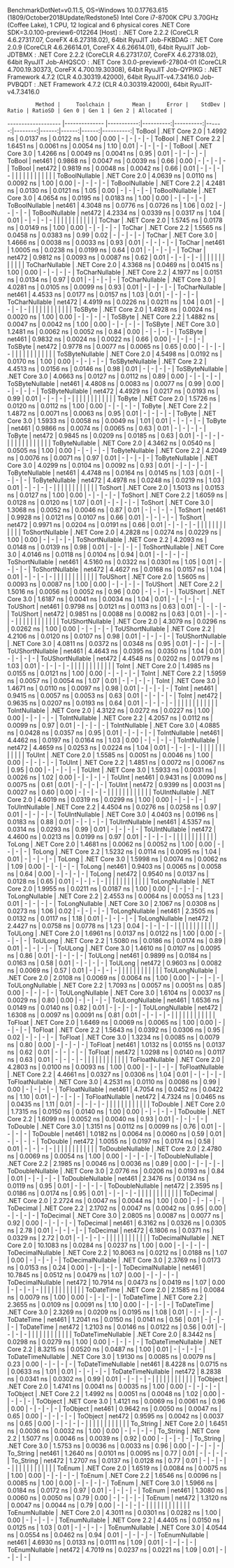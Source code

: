 
BenchmarkDotNet=v0.11.5, OS=Windows 10.0.17763.615 (1809/October2018Update/Redstone5)
Intel Core i7-8700K CPU 3.70GHz (Coffee Lake), 1 CPU, 12 logical and 6 physical cores
.NET Core SDK=3.0.100-preview6-012264
  [Host]     : .NET Core 2.2.2 (CoreCLR 4.6.27317.07, CoreFX 4.6.27318.02), 64bit RyuJIT
  Job-FKBDAG : .NET Core 2.0.9 (CoreCLR 4.6.26614.01, CoreFX 4.6.26614.01), 64bit RyuJIT
  Job-JDTBMX : .NET Core 2.2.2 (CoreCLR 4.6.27317.07, CoreFX 4.6.27318.02), 64bit RyuJIT
  Job-AHQSCO : .NET Core 3.0.0-preview6-27804-01 (CoreCLR 4.700.19.30373, CoreFX 4.700.19.30308), 64bit RyuJIT
  Job-QYPIKG : .NET Framework 4.7.2 (CLR 4.0.30319.42000), 64bit RyuJIT-v4.7.3416.0
  Job-PVBQDT : .NET Framework 4.7.2 (CLR 4.0.30319.42000), 64bit RyuJIT-v4.7.3416.0


             Method |     Toolchain |       Mean |     Error |    StdDev | Ratio | RatioSD | Gen 0 | Gen 1 | Gen 2 | Allocated |
------------------- |-------------- |-----------:|----------:|----------:|------:|--------:|------:|------:|------:|----------:|
             ToBool | .NET Core 2.0 |  1.4992 ns | 0.0137 ns | 0.0122 ns |  1.00 |    0.00 |     - |     - |     - |         - |
             ToBool | .NET Core 2.2 |  1.6451 ns | 0.0061 ns | 0.0054 ns |  1.10 |    0.01 |     - |     - |     - |         - |
             ToBool | .NET Core 3.0 |  1.4266 ns | 0.0049 ns | 0.0041 ns |  0.95 |    0.01 |     - |     - |     - |         - |
             ToBool |        net461 |  0.9868 ns | 0.0047 ns | 0.0039 ns |  0.66 |    0.00 |     - |     - |     - |         - |
             ToBool |        net472 |  0.9819 ns | 0.0048 ns | 0.0042 ns |  0.66 |    0.01 |     - |     - |     - |         - |
                    |               |            |           |           |       |         |       |       |       |           |
     ToBoolNullable | .NET Core 2.0 |  4.0639 ns | 0.0110 ns | 0.0092 ns |  1.00 |    0.00 |     - |     - |     - |         - |
     ToBoolNullable | .NET Core 2.2 |  4.2481 ns | 0.0130 ns | 0.0121 ns |  1.05 |    0.00 |     - |     - |     - |         - |
     ToBoolNullable | .NET Core 3.0 |  4.0654 ns | 0.0195 ns | 0.0183 ns |  1.00 |    0.00 |     - |     - |     - |         - |
     ToBoolNullable |        net461 |  4.3048 ns | 0.0776 ns | 0.0726 ns |  1.06 |    0.02 |     - |     - |     - |         - |
     ToBoolNullable |        net472 |  4.2334 ns | 0.0339 ns | 0.0317 ns |  1.04 |    0.01 |     - |     - |     - |         - |
                    |               |            |           |           |       |         |       |       |       |           |
             ToChar | .NET Core 2.0 |  1.5745 ns | 0.0178 ns | 0.0149 ns |  1.00 |    0.00 |     - |     - |     - |         - |
             ToChar | .NET Core 2.2 |  1.5565 ns | 0.0458 ns | 0.0383 ns |  0.99 |    0.02 |     - |     - |     - |         - |
             ToChar | .NET Core 3.0 |  1.4666 ns | 0.0038 ns | 0.0033 ns |  0.93 |    0.01 |     - |     - |     - |         - |
             ToChar |        net461 |  1.0005 ns | 0.0238 ns | 0.0199 ns |  0.64 |    0.01 |     - |     - |     - |         - |
             ToChar |        net472 |  0.9812 ns | 0.0093 ns | 0.0087 ns |  0.62 |    0.01 |     - |     - |     - |         - |
                    |               |            |           |           |       |         |       |       |       |           |
     ToCharNullable | .NET Core 2.0 |  4.3368 ns | 0.0469 ns | 0.0415 ns |  1.00 |    0.00 |     - |     - |     - |         - |
     ToCharNullable | .NET Core 2.2 |  4.1977 ns | 0.0151 ns | 0.0134 ns |  0.97 |    0.01 |     - |     - |     - |         - |
     ToCharNullable | .NET Core 3.0 |  4.0281 ns | 0.0105 ns | 0.0099 ns |  0.93 |    0.01 |     - |     - |     - |         - |
     ToCharNullable |        net461 |  4.4533 ns | 0.0177 ns | 0.0157 ns |  1.03 |    0.01 |     - |     - |     - |         - |
     ToCharNullable |        net472 |  4.4919 ns | 0.0226 ns | 0.0211 ns |  1.04 |    0.01 |     - |     - |     - |         - |
                    |               |            |           |           |       |         |       |       |       |           |
            ToSByte | .NET Core 2.0 |  1.4928 ns | 0.0024 ns | 0.0020 ns |  1.00 |    0.00 |     - |     - |     - |         - |
            ToSByte | .NET Core 2.2 |  1.4882 ns | 0.0047 ns | 0.0042 ns |  1.00 |    0.00 |     - |     - |     - |         - |
            ToSByte | .NET Core 3.0 |  1.2481 ns | 0.0062 ns | 0.0052 ns |  0.84 |    0.00 |     - |     - |     - |         - |
            ToSByte |        net461 |  0.9832 ns | 0.0024 ns | 0.0022 ns |  0.66 |    0.00 |     - |     - |     - |         - |
            ToSByte |        net472 |  0.9778 ns | 0.0077 ns | 0.0065 ns |  0.65 |    0.00 |     - |     - |     - |         - |
                    |               |            |           |           |       |         |       |       |       |           |
    ToSByteNullable | .NET Core 2.0 |  4.5498 ns | 0.0192 ns | 0.0170 ns |  1.00 |    0.00 |     - |     - |     - |         - |
    ToSByteNullable | .NET Core 2.2 |  4.4513 ns | 0.0156 ns | 0.0146 ns |  0.98 |    0.01 |     - |     - |     - |         - |
    ToSByteNullable | .NET Core 3.0 |  4.0663 ns | 0.0127 ns | 0.0112 ns |  0.89 |    0.00 |     - |     - |     - |         - |
    ToSByteNullable |        net461 |  4.4808 ns | 0.0083 ns | 0.0077 ns |  0.99 |    0.00 |     - |     - |     - |         - |
    ToSByteNullable |        net472 |  4.4929 ns | 0.0217 ns | 0.0193 ns |  0.99 |    0.01 |     - |     - |     - |         - |
                    |               |            |           |           |       |         |       |       |       |           |
             ToByte | .NET Core 2.0 |  1.5726 ns | 0.0120 ns | 0.0112 ns |  1.00 |    0.00 |     - |     - |     - |         - |
             ToByte | .NET Core 2.2 |  1.4872 ns | 0.0071 ns | 0.0063 ns |  0.95 |    0.01 |     - |     - |     - |         - |
             ToByte | .NET Core 3.0 |  1.5933 ns | 0.0058 ns | 0.0049 ns |  1.01 |    0.01 |     - |     - |     - |         - |
             ToByte |        net461 |  0.9866 ns | 0.0074 ns | 0.0065 ns |  0.63 |    0.01 |     - |     - |     - |         - |
             ToByte |        net472 |  0.9845 ns | 0.0209 ns | 0.0185 ns |  0.63 |    0.01 |     - |     - |     - |         - |
                    |               |            |           |           |       |         |       |       |       |           |
     ToByteNullable | .NET Core 2.0 |  4.3462 ns | 0.0540 ns | 0.0505 ns |  1.00 |    0.00 |     - |     - |     - |         - |
     ToByteNullable | .NET Core 2.2 |  4.2049 ns | 0.0076 ns | 0.0071 ns |  0.97 |    0.01 |     - |     - |     - |         - |
     ToByteNullable | .NET Core 3.0 |  4.0299 ns | 0.0104 ns | 0.0092 ns |  0.93 |    0.01 |     - |     - |     - |         - |
     ToByteNullable |        net461 |  4.4748 ns | 0.0164 ns | 0.0145 ns |  1.03 |    0.01 |     - |     - |     - |         - |
     ToByteNullable |        net472 |  4.4978 ns | 0.0248 ns | 0.0219 ns |  1.03 |    0.01 |     - |     - |     - |         - |
                    |               |            |           |           |       |         |       |       |       |           |
            ToShort | .NET Core 2.0 |  1.5013 ns | 0.0153 ns | 0.0127 ns |  1.00 |    0.00 |     - |     - |     - |         - |
            ToShort | .NET Core 2.2 |  1.6059 ns | 0.0128 ns | 0.0120 ns |  1.07 |    0.01 |     - |     - |     - |         - |
            ToShort | .NET Core 3.0 |  1.3068 ns | 0.0052 ns | 0.0046 ns |  0.87 |    0.01 |     - |     - |     - |         - |
            ToShort |        net461 |  0.9928 ns | 0.0121 ns | 0.0107 ns |  0.66 |    0.01 |     - |     - |     - |         - |
            ToShort |        net472 |  0.9971 ns | 0.0204 ns | 0.0191 ns |  0.66 |    0.01 |     - |     - |     - |         - |
                    |               |            |           |           |       |         |       |       |       |           |
    ToShortNullable | .NET Core 2.0 |  4.2828 ns | 0.0274 ns | 0.0229 ns |  1.00 |    0.00 |     - |     - |     - |         - |
    ToShortNullable | .NET Core 2.2 |  4.2093 ns | 0.0148 ns | 0.0139 ns |  0.98 |    0.01 |     - |     - |     - |         - |
    ToShortNullable | .NET Core 3.0 |  4.0146 ns | 0.0118 ns | 0.0104 ns |  0.94 |    0.01 |     - |     - |     - |         - |
    ToShortNullable |        net461 |  4.5160 ns | 0.0322 ns | 0.0301 ns |  1.05 |    0.01 |     - |     - |     - |         - |
    ToShortNullable |        net472 |  4.4627 ns | 0.0168 ns | 0.0157 ns |  1.04 |    0.01 |     - |     - |     - |         - |
                    |               |            |           |           |       |         |       |       |       |           |
           ToUShort | .NET Core 2.0 |  1.5605 ns | 0.0093 ns | 0.0087 ns |  1.00 |    0.00 |     - |     - |     - |         - |
           ToUShort | .NET Core 2.2 |  1.5016 ns | 0.0056 ns | 0.0052 ns |  0.96 |    0.00 |     - |     - |     - |         - |
           ToUShort | .NET Core 3.0 |  1.6187 ns | 0.0041 ns | 0.0034 ns |  1.04 |    0.01 |     - |     - |     - |         - |
           ToUShort |        net461 |  0.9798 ns | 0.0121 ns | 0.0113 ns |  0.63 |    0.01 |     - |     - |     - |         - |
           ToUShort |        net472 |  0.9851 ns | 0.0088 ns | 0.0082 ns |  0.63 |    0.01 |     - |     - |     - |         - |
                    |               |            |           |           |       |         |       |       |       |           |
   ToUShortNullable | .NET Core 2.0 |  4.3079 ns | 0.0296 ns | 0.0262 ns |  1.00 |    0.00 |     - |     - |     - |         - |
   ToUShortNullable | .NET Core 2.2 |  4.2106 ns | 0.0120 ns | 0.0107 ns |  0.98 |    0.01 |     - |     - |     - |         - |
   ToUShortNullable | .NET Core 3.0 |  4.0811 ns | 0.0372 ns | 0.0348 ns |  0.95 |    0.01 |     - |     - |     - |         - |
   ToUShortNullable |        net461 |  4.4643 ns | 0.0395 ns | 0.0350 ns |  1.04 |    0.01 |     - |     - |     - |         - |
   ToUShortNullable |        net472 |  4.4548 ns | 0.0202 ns | 0.0179 ns |  1.03 |    0.01 |     - |     - |     - |         - |
                    |               |            |           |           |       |         |       |       |       |           |
              ToInt | .NET Core 2.0 |  1.4985 ns | 0.0155 ns | 0.0121 ns |  1.00 |    0.00 |     - |     - |     - |         - |
              ToInt | .NET Core 2.2 |  1.5959 ns | 0.0057 ns | 0.0054 ns |  1.07 |    0.01 |     - |     - |     - |         - |
              ToInt | .NET Core 3.0 |  1.4671 ns | 0.0110 ns | 0.0097 ns |  0.98 |    0.01 |     - |     - |     - |         - |
              ToInt |        net461 |  0.9415 ns | 0.0057 ns | 0.0053 ns |  0.63 |    0.01 |     - |     - |     - |         - |
              ToInt |        net472 |  0.9635 ns | 0.0207 ns | 0.0193 ns |  0.64 |    0.01 |     - |     - |     - |         - |
                    |               |            |           |           |       |         |       |       |       |           |
      ToIntNullable | .NET Core 2.0 |  4.3122 ns | 0.0272 ns | 0.0227 ns |  1.00 |    0.00 |     - |     - |     - |         - |
      ToIntNullable | .NET Core 2.2 |  4.2057 ns | 0.0112 ns | 0.0099 ns |  0.97 |    0.01 |     - |     - |     - |         - |
      ToIntNullable | .NET Core 3.0 |  4.0885 ns | 0.0428 ns | 0.0357 ns |  0.95 |    0.01 |     - |     - |     - |         - |
      ToIntNullable |        net461 |  4.4462 ns | 0.0197 ns | 0.0164 ns |  1.03 |    0.00 |     - |     - |     - |         - |
      ToIntNullable |        net472 |  4.4659 ns | 0.0253 ns | 0.0224 ns |  1.04 |    0.01 |     - |     - |     - |         - |
                    |               |            |           |           |       |         |       |       |       |           |
             ToUInt | .NET Core 2.0 |  1.5585 ns | 0.0051 ns | 0.0046 ns |  1.00 |    0.00 |     - |     - |     - |         - |
             ToUInt | .NET Core 2.2 |  1.4851 ns | 0.0072 ns | 0.0067 ns |  0.95 |    0.00 |     - |     - |     - |         - |
             ToUInt | .NET Core 3.0 |  1.5933 ns | 0.0031 ns | 0.0026 ns |  1.02 |    0.00 |     - |     - |     - |         - |
             ToUInt |        net461 |  0.9431 ns | 0.0090 ns | 0.0075 ns |  0.61 |    0.01 |     - |     - |     - |         - |
             ToUInt |        net472 |  0.9399 ns | 0.0031 ns | 0.0027 ns |  0.60 |    0.00 |     - |     - |     - |         - |
                    |               |            |           |           |       |         |       |       |       |           |
     ToUIntNullable | .NET Core 2.0 |  4.6019 ns | 0.0319 ns | 0.0299 ns |  1.00 |    0.00 |     - |     - |     - |         - |
     ToUIntNullable | .NET Core 2.2 |  4.4504 ns | 0.0276 ns | 0.0258 ns |  0.97 |    0.01 |     - |     - |     - |         - |
     ToUIntNullable | .NET Core 3.0 |  4.0403 ns | 0.0196 ns | 0.0183 ns |  0.88 |    0.01 |     - |     - |     - |         - |
     ToUIntNullable |        net461 |  4.5357 ns | 0.0314 ns | 0.0293 ns |  0.99 |    0.01 |     - |     - |     - |         - |
     ToUIntNullable |        net472 |  4.4600 ns | 0.0213 ns | 0.0199 ns |  0.97 |    0.01 |     - |     - |     - |         - |
                    |               |            |           |           |       |         |       |       |       |           |
             ToLong | .NET Core 2.0 |  1.4681 ns | 0.0062 ns | 0.0052 ns |  1.00 |    0.00 |     - |     - |     - |         - |
             ToLong | .NET Core 2.2 |  1.5232 ns | 0.0114 ns | 0.0095 ns |  1.04 |    0.01 |     - |     - |     - |         - |
             ToLong | .NET Core 3.0 |  1.5998 ns | 0.0074 ns | 0.0062 ns |  1.09 |    0.00 |     - |     - |     - |         - |
             ToLong |        net461 |  0.9403 ns | 0.0065 ns | 0.0058 ns |  0.64 |    0.00 |     - |     - |     - |         - |
             ToLong |        net472 |  0.9540 ns | 0.0137 ns | 0.0128 ns |  0.65 |    0.01 |     - |     - |     - |         - |
                    |               |            |           |           |       |         |       |       |       |           |
     ToLongNullable | .NET Core 2.0 |  1.9955 ns | 0.0211 ns | 0.0187 ns |  1.00 |    0.00 |     - |     - |     - |         - |
     ToLongNullable | .NET Core 2.2 |  2.4553 ns | 0.0064 ns | 0.0053 ns |  1.23 |    0.01 |     - |     - |     - |         - |
     ToLongNullable | .NET Core 3.0 |  2.1067 ns | 0.0308 ns | 0.0273 ns |  1.06 |    0.02 |     - |     - |     - |         - |
     ToLongNullable |        net461 |  2.3505 ns | 0.0132 ns | 0.0117 ns |  1.18 |    0.01 |     - |     - |     - |         - |
     ToLongNullable |        net472 |  2.4427 ns | 0.0758 ns | 0.0778 ns |  1.23 |    0.04 |     - |     - |     - |         - |
                    |               |            |           |           |       |         |       |       |       |           |
            ToULong | .NET Core 2.0 |  1.6961 ns | 0.0137 ns | 0.0122 ns |  1.00 |    0.00 |     - |     - |     - |         - |
            ToULong | .NET Core 2.2 |  1.5080 ns | 0.0186 ns | 0.0174 ns |  0.89 |    0.01 |     - |     - |     - |         - |
            ToULong | .NET Core 3.0 |  1.4610 ns | 0.0107 ns | 0.0095 ns |  0.86 |    0.01 |     - |     - |     - |         - |
            ToULong |        net461 |  0.9899 ns | 0.0184 ns | 0.0163 ns |  0.58 |    0.01 |     - |     - |     - |         - |
            ToULong |        net472 |  0.9603 ns | 0.0082 ns | 0.0069 ns |  0.57 |    0.01 |     - |     - |     - |         - |
                    |               |            |           |           |       |         |       |       |       |           |
    ToULongNullable | .NET Core 2.0 |  2.0108 ns | 0.0069 ns | 0.0064 ns |  1.00 |    0.00 |     - |     - |     - |         - |
    ToULongNullable | .NET Core 2.2 |  1.7093 ns | 0.0057 ns | 0.0051 ns |  0.85 |    0.00 |     - |     - |     - |         - |
    ToULongNullable | .NET Core 3.0 |  1.6104 ns | 0.0037 ns | 0.0029 ns |  0.80 |    0.00 |     - |     - |     - |         - |
    ToULongNullable |        net461 |  1.6536 ns | 0.0149 ns | 0.0140 ns |  0.82 |    0.01 |     - |     - |     - |         - |
    ToULongNullable |        net472 |  1.6308 ns | 0.0097 ns | 0.0091 ns |  0.81 |    0.01 |     - |     - |     - |         - |
                    |               |            |           |           |       |         |       |       |       |           |
            ToFloat | .NET Core 2.0 |  1.6469 ns | 0.0069 ns | 0.0065 ns |  1.00 |    0.00 |     - |     - |     - |         - |
            ToFloat | .NET Core 2.2 |  1.5643 ns | 0.0392 ns | 0.0306 ns |  0.95 |    0.02 |     - |     - |     - |         - |
            ToFloat | .NET Core 3.0 |  1.3234 ns | 0.0085 ns | 0.0079 ns |  0.80 |    0.00 |     - |     - |     - |         - |
            ToFloat |        net461 |  1.0132 ns | 0.0155 ns | 0.0137 ns |  0.62 |    0.01 |     - |     - |     - |         - |
            ToFloat |        net472 |  1.0298 ns | 0.0140 ns | 0.0117 ns |  0.63 |    0.01 |     - |     - |     - |         - |
                    |               |            |           |           |       |         |       |       |       |           |
    ToFloatNullable | .NET Core 2.0 |  4.2803 ns | 0.0100 ns | 0.0093 ns |  1.00 |    0.00 |     - |     - |     - |         - |
    ToFloatNullable | .NET Core 2.2 |  4.4661 ns | 0.0327 ns | 0.0306 ns |  1.04 |    0.01 |     - |     - |     - |         - |
    ToFloatNullable | .NET Core 3.0 |  4.2531 ns | 0.0110 ns | 0.0086 ns |  0.99 |    0.00 |     - |     - |     - |         - |
    ToFloatNullable |        net461 |  4.7054 ns | 0.0452 ns | 0.0422 ns |  1.10 |    0.01 |     - |     - |     - |         - |
    ToFloatNullable |        net472 |  4.7324 ns | 0.0465 ns | 0.0435 ns |  1.11 |    0.01 |     - |     - |     - |         - |
                    |               |            |           |           |       |         |       |       |       |           |
           ToDouble | .NET Core 2.0 |  1.7315 ns | 0.0150 ns | 0.0140 ns |  1.00 |    0.00 |     - |     - |     - |         - |
           ToDouble | .NET Core 2.2 |  1.6099 ns | 0.0052 ns | 0.0040 ns |  0.93 |    0.01 |     - |     - |     - |         - |
           ToDouble | .NET Core 3.0 |  1.3151 ns | 0.0112 ns | 0.0099 ns |  0.76 |    0.01 |     - |     - |     - |         - |
           ToDouble |        net461 |  1.0182 ns | 0.0064 ns | 0.0060 ns |  0.59 |    0.01 |     - |     - |     - |         - |
           ToDouble |        net472 |  1.0055 ns | 0.0197 ns | 0.0174 ns |  0.58 |    0.01 |     - |     - |     - |         - |
                    |               |            |           |           |       |         |       |       |       |           |
   ToDoubleNullable | .NET Core 2.0 |  2.4780 ns | 0.0069 ns | 0.0054 ns |  1.00 |    0.00 |     - |     - |     - |         - |
   ToDoubleNullable | .NET Core 2.2 |  2.1985 ns | 0.0046 ns | 0.0036 ns |  0.89 |    0.00 |     - |     - |     - |         - |
   ToDoubleNullable | .NET Core 3.0 |  2.0776 ns | 0.0206 ns | 0.0193 ns |  0.84 |    0.01 |     - |     - |     - |         - |
   ToDoubleNullable |        net461 |  2.3476 ns | 0.0134 ns | 0.0119 ns |  0.95 |    0.01 |     - |     - |     - |         - |
   ToDoubleNullable |        net472 |  2.3595 ns | 0.0186 ns | 0.0174 ns |  0.95 |    0.01 |     - |     - |     - |         - |
                    |               |            |           |           |       |         |       |       |       |           |
          ToDecimal | .NET Core 2.0 |  2.2724 ns | 0.0047 ns | 0.0044 ns |  1.00 |    0.00 |     - |     - |     - |         - |
          ToDecimal | .NET Core 2.2 |  2.1702 ns | 0.0047 ns | 0.0042 ns |  0.95 |    0.00 |     - |     - |     - |         - |
          ToDecimal | .NET Core 3.0 |  2.0805 ns | 0.0087 ns | 0.0077 ns |  0.92 |    0.00 |     - |     - |     - |         - |
          ToDecimal |        net461 |  6.3162 ns | 0.0326 ns | 0.0305 ns |  2.78 |    0.01 |     - |     - |     - |         - |
          ToDecimal |        net472 |  6.1806 ns | 0.0371 ns | 0.0329 ns |  2.72 |    0.01 |     - |     - |     - |         - |
                    |               |            |           |           |       |         |       |       |       |           |
  ToDecimalNullable | .NET Core 2.0 | 10.1083 ns | 0.0284 ns | 0.0237 ns |  1.00 |    0.00 |     - |     - |     - |         - |
  ToDecimalNullable | .NET Core 2.2 | 10.8063 ns | 0.0212 ns | 0.0188 ns |  1.07 |    0.00 |     - |     - |     - |         - |
  ToDecimalNullable | .NET Core 3.0 |  2.3769 ns | 0.0173 ns | 0.0153 ns |  0.24 |    0.00 |     - |     - |     - |         - |
  ToDecimalNullable |        net461 | 10.7845 ns | 0.0512 ns | 0.0479 ns |  1.07 |    0.00 |     - |     - |     - |         - |
  ToDecimalNullable |        net472 | 10.7914 ns | 0.0473 ns | 0.0419 ns |  1.07 |    0.00 |     - |     - |     - |         - |
                    |               |            |           |           |       |         |       |       |       |           |
         ToDateTime | .NET Core 2.0 |  2.1585 ns | 0.0084 ns | 0.0079 ns |  1.00 |    0.00 |     - |     - |     - |         - |
         ToDateTime | .NET Core 2.2 |  2.3655 ns | 0.0109 ns | 0.0091 ns |  1.10 |    0.00 |     - |     - |     - |         - |
         ToDateTime | .NET Core 3.0 |  2.3269 ns | 0.0209 ns | 0.0195 ns |  1.08 |    0.01 |     - |     - |     - |         - |
         ToDateTime |        net461 |  1.2041 ns | 0.0150 ns | 0.0141 ns |  0.56 |    0.01 |     - |     - |     - |         - |
         ToDateTime |        net472 |  1.2103 ns | 0.0146 ns | 0.0122 ns |  0.56 |    0.01 |     - |     - |     - |         - |
                    |               |            |           |           |       |         |       |       |       |           |
 ToDateTimeNullable | .NET Core 2.0 |  8.3442 ns | 0.0298 ns | 0.0279 ns |  1.00 |    0.00 |     - |     - |     - |         - |
 ToDateTimeNullable | .NET Core 2.2 |  8.3215 ns | 0.0520 ns | 0.0487 ns |  1.00 |    0.01 |     - |     - |     - |         - |
 ToDateTimeNullable | .NET Core 3.0 |  1.9130 ns | 0.0085 ns | 0.0079 ns |  0.23 |    0.00 |     - |     - |     - |         - |
 ToDateTimeNullable |        net461 |  8.4228 ns | 0.0715 ns | 0.0633 ns |  1.01 |    0.01 |     - |     - |     - |         - |
 ToDateTimeNullable |        net472 |  8.2838 ns | 0.0341 ns | 0.0302 ns |  0.99 |    0.01 |     - |     - |     - |         - |
                    |               |            |           |           |       |         |       |       |       |           |
           ToObject | .NET Core 2.0 |  1.4741 ns | 0.0041 ns | 0.0035 ns |  1.00 |    0.00 |     - |     - |     - |         - |
           ToObject | .NET Core 2.2 |  1.4992 ns | 0.0051 ns | 0.0048 ns |  1.02 |    0.00 |     - |     - |     - |         - |
           ToObject | .NET Core 3.0 |  1.4121 ns | 0.0069 ns | 0.0061 ns |  0.96 |    0.00 |     - |     - |     - |         - |
           ToObject |        net461 |  0.9642 ns | 0.0050 ns | 0.0047 ns |  0.65 |    0.00 |     - |     - |     - |         - |
           ToObject |        net472 |  0.9595 ns | 0.0042 ns | 0.0037 ns |  0.65 |    0.00 |     - |     - |     - |         - |
                    |               |            |           |           |       |         |       |       |       |           |
          To_String | .NET Core 2.0 |  1.6451 ns | 0.0036 ns | 0.0032 ns |  1.00 |    0.00 |     - |     - |     - |         - |
          To_String | .NET Core 2.2 |  1.5077 ns | 0.0046 ns | 0.0039 ns |  0.92 |    0.00 |     - |     - |     - |         - |
          To_String | .NET Core 3.0 |  1.5753 ns | 0.0036 ns | 0.0033 ns |  0.96 |    0.00 |     - |     - |     - |         - |
          To_String |        net461 |  1.2640 ns | 0.0101 ns | 0.0095 ns |  0.77 |    0.01 |     - |     - |     - |         - |
          To_String |        net472 |  1.2707 ns | 0.0137 ns | 0.0128 ns |  0.77 |    0.01 |     - |     - |     - |         - |
                    |               |            |           |           |       |         |       |       |       |           |
             ToEnum | .NET Core 2.0 |  1.6519 ns | 0.0084 ns | 0.0075 ns |  1.00 |    0.00 |     - |     - |     - |         - |
             ToEnum | .NET Core 2.2 |  1.6546 ns | 0.0096 ns | 0.0085 ns |  1.00 |    0.00 |     - |     - |     - |         - |
             ToEnum | .NET Core 3.0 |  1.5966 ns | 0.0184 ns | 0.0172 ns |  0.97 |    0.01 |     - |     - |     - |         - |
             ToEnum |        net461 |  1.3080 ns | 0.0060 ns | 0.0050 ns |  0.79 |    0.00 |     - |     - |     - |         - |
             ToEnum |        net472 |  1.3120 ns | 0.0047 ns | 0.0044 ns |  0.79 |    0.00 |     - |     - |     - |         - |
                    |               |            |           |           |       |         |       |       |       |           |
     ToEnumNullable | .NET Core 2.0 |  4.3011 ns | 0.0301 ns | 0.0282 ns |  1.00 |    0.00 |     - |     - |     - |         - |
     ToEnumNullable | .NET Core 2.2 |  4.4405 ns | 0.0150 ns | 0.0125 ns |  1.03 |    0.01 |     - |     - |     - |         - |
     ToEnumNullable | .NET Core 3.0 |  4.0544 ns | 0.0554 ns | 0.0462 ns |  0.94 |    0.01 |     - |     - |     - |         - |
     ToEnumNullable |        net461 |  4.6930 ns | 0.0133 ns | 0.0111 ns |  1.09 |    0.01 |     - |     - |     - |         - |
     ToEnumNullable |        net472 |  4.7019 ns | 0.0237 ns | 0.0221 ns |  1.09 |    0.01 |     - |     - |     - |         - |
